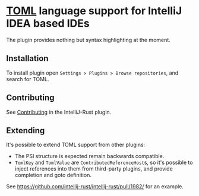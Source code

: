 # [TOML](https://github.com/toml-lang/toml) language support for IntelliJ IDEA based IDEs

The plugin provides nothing but syntax highlighting at the moment.

## Installation

To install plugin open `Settings > Plugins > Browse repositories`, and search for TOML. 

## Contributing

See [Contributing](https://github.com/intellij-rust/intellij-rust/blob/master/CONTRIBUTING.md) in the IntelliJ-Rust plugin.

## Extending

It's possible to extend TOML support from other plugins: 
  
  * The PSI structure is expected remain backwards compatible.
  * `TomlKey` and `TomlValue` are `ContributedReferenceHost`s, so
    it's possible to inject references into them from third-party plugins,
    and provide completion and goto definition.
    
See https://github.com/intellij-rust/intellij-rust/pull/1982/ for an example.    
